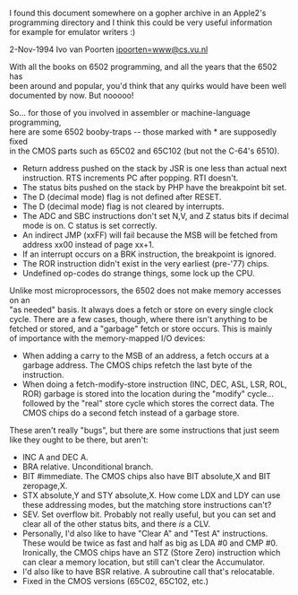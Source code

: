   
I found this document somewhere on a gopher archive in an Apple2's  
programming directory and I think this could be very useful information  
for example for emulator writers :)  
  
2-Nov-1994  Ivo van Poorten  <ipoorten=www@cs.vu.nl>  
  
  
With all the books on 6502 programming, and all the years that the 6502 has  
been around and popular, you'd think that any quirks would have been well  
documented by now.  But nooooo!  
  
So... for those of you involved in assembler or machine-language programming,  
here are some 6502 booby-traps -- those marked with * are supposedly fixed  
in the CMOS parts such as 65C02 and 65C102 (but not the C-64's 6510).  
  
  
- Return address pushed on the stack by JSR is one less than actual next  instruction.  RTS increments PC after popping.  RTI doesn't.  
- The status bits pushed on the stack by PHP have the breakpoint bit set.  
- The D (decimal mode) flag is not defined after RESET.  
- The D (decimal mode) flag is not cleared by interrupts.  
- The ADC and SBC instructions don't set N,V, and Z status bits if decimal mode is on.  C status is set correctly.  
- An indirect JMP (xxFF) will fail because the MSB will be fetched from address xx00 instead of page xx+1.  
- If an interrupt occurs on a BRK instruction, the breakpoint is ignored.  
- The ROR instruction didn't exist in the very earliest (pre-'77) chips.  
- Undefined op-codes do strange things, some lock up the CPU.  
  
Unlike most microprocessors, the 6502 does not make memory accesses on an  
"as needed" basis.  It always does a fetch or store on every single clock  
cycle.  There are a few cases, though, where there isn't anything to be  
fetched or stored, and a "garbage" fetch or store occurs.  This is mainly  
of importance with the memory-mapped I/O devices:  
  
- When adding a carry to the MSB of an address, a fetch occurs at a garbage address.  The CMOS chips refetch the last byte of the instruction.  
- When doing a fetch-modify-store instruction (INC, DEC, ASL, LSR, ROL,  ROR) garbage is stored into the location during the "modify" cycle...	 followed by the "real" store cycle which stores the correct data.  The	 CMOS chips do a second fetch instead of a garbage store.  
  
These aren't really "bugs", but there are some instructions that just seem like they ought to be there, but aren't:  
  
- INC A and DEC A.  
- BRA relative.  Unconditional branch.  
- BIT #immediate.  The CMOS chips also have BIT absolute,X and BIT zeropage,X.  
- STX absolute,Y and STY absolute,X.  How come LDX and LDY can use these  addressing modes, but the matching store instructions can't?  
- SEV.  Set overflow bit.  Probably not really useful, but you can set and clear all of the other status bits, and there *is* a CLV.  
- Personally, I'd also like to have "Clear A" and "Test A" instructions. These would be twice as fast and half as big as LDA #0 and CMP #0. Ironically, the CMOS chips have an STZ (Store Zero) instruction which can clear a memory location, but still can't clear the Accumulator.  
- I'd also like to have BSR relative.  A subroutine call that's relocatable.  
- Fixed in the CMOS versions (65C02, 65C102, etc.)  
